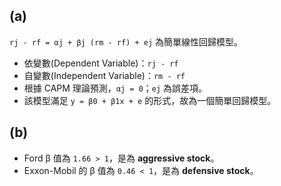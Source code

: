 
## (a)
`rj - rf = αj + βj (rm - rf) + ej` 為簡單線性回歸模型。

- 依變數(Dependent Variable)：`rj - rf`
- 自變數(Independent Variable)：`rm - rf`
- 根據 CAPM 理論預測，`αj = 0`；`ej` 為誤差項。
- 該模型滿足 `y = β0 + β1x + e` 的形式，故為一個簡單回歸模型。

## (b)
- Ford β 值為 `1.66 > 1`，是為 **aggressive stock**。
- Exxon-Mobil 的 β 值為 `0.46 < 1`，是為 **defensive stock**。
